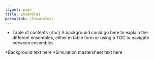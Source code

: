```yaml
---
layout: page
title: Ensembles
permalink: /Ensembles/
---
```

* Table of contents
{:toc}
A background could go here to explain the different ensembles, either in table form or using a TOC to navigate between ensembles

*Background
text here
*Simulation mastersheet
text here

